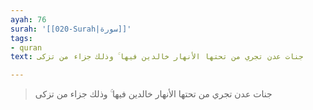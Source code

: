 ```yaml
---
ayah: 76
surah: '[[020-Surah|سورة]]'
tags:
- quran
text: جنات عدن تجري من تحتها الأنهار خالدين فيها ۚ وذلك جزاء من تزكى

---
```

> جنات عدن تجري من تحتها الأنهار خالدين فيها ۚ وذلك جزاء من تزكى
